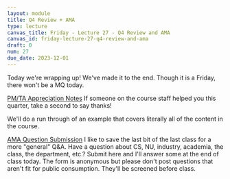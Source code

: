 ```yaml
---
layout: module
title: Q4 Review + AMA
type: lecture
canvas_title: Friday - Lecture 27 - Q4 Review and AMA
canvas_id: friday-lecture-27-q4-review-and-ama
draft: 0
num: 27
due_date: 2023-12-01
---
```


Today we're wrapping up! We've made it to the end. Though it is a Friday, there won't be a MQ today.

[PM/TA Appreciation Notes](https://docs.google.com/forms/d/e/1FAIpQLSddiGS8vaFHT1KTf2fat_zQrSv0fMd2Gzw_TwPTcebjLiZLKg/viewform?usp=sf_link)
If someone on the course staff helped you this quarter, take a second to say thanks!

We'll do a run through of an example that covers literally all of the content in the course.

[AMA Question Submission](https://docs.google.com/forms/d/e/1FAIpQLSeTYwghoLldHfwRcUs3OMJbUNtzjbfBXDv8jwMt-hrUtEUAVw/viewform?usp=sf_link)
I like to save the last bit of the last class for a more "general" Q&A. Have a question about CS, NU, industry, academia, the class, the department, etc.? Submit here and I'll answer some at the end of class today. The form is anonymous but please don't post questions that aren't fit for public consumption. They'll be screened before class.